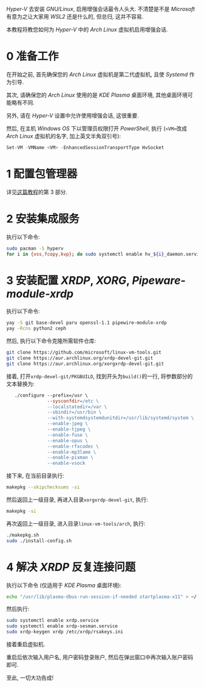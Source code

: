 *Hyper-V* 去安装 *GNU/Linux*, 启用增强会话最令人头大. 不清楚是不是 *Microsoft* 有意为之让大家用 *WSL2* 还是什么的, 但总归, 这并不容易.

本教程将教您如何为 *Hyper-V* 中的 *Arch Linux* 虚拟机启用增强会话.

# 0 准备工作

在开始之前, 首先确保您的 *Arch Linux* 虚拟机是第二代虚拟机, 且使 *Systemd* 作为引导.

其次, 请确保您的 *Arch Linux* 使用的是 *KDE Plasma* 桌面环境, 其他桌面环境可能略有不同.

另外, 请在 *Hyper-V* 设置中允许使用增强会话, 这很重要.

然后, 在主机 *Windows OS* 下以管理员权限打开 *PowerShell*, 执行 (`<VM>`改成 *Arch Linux* 虚拟机的名字, 加上英文半角双引号):
```PowerShell
Set-VM -VMName <VM> -EnhancedSessionTransportType HvSocket
```

# 1 配置包管理器

详见[这篇教程](https://maxlhy0424.github.io/post/2.html)的第 3 部分.

# 2 安装集成服务

执行以下命令:
```bash
sudo pacman -S hyperv
for i in {vss,fcopy,kvp}; do sudo systemctl enable hv_${i}_daemon.service; done
```

# 3 安装配置 *XRDP*, *XORG*, *Pipeware-module-xrdp* 

执行以下命令:
```bash
yay -S git base-devel paru openssl-1.1 pipewire-module-xrdp
yay -Rcns python2 ceph
```

然后, 执行以下命令克隆所需软件仓库:
```bash
git clone https://github.com/microsoft/linux-vm-tools.git
git clone https://aur.archlinux.org/xrdp-devel-git.git
git clone https://aur.archlinux.org/xorgxrdp-devel-git.git
```

接着, 打开`xrdp-devel-git/PKGBUILD`, 找到开头为`build()`的一行, 将参数部分的文本替换为:
```Makefile
   ./configure --prefix=/usr \
               --sysconfdir=/etc \
               --localstatedir=/var \
               --sbindir=/usr/bin \
               --with-systemdsystemdunitdir=/usr/lib/systemd/system \
               --enable-jpeg \
               --enable-tjpeg \
               --enable-fuse \
               --enable-opus \
               --enable-rfxcodec \
               --enable-mp3lame \
               --enable-pixman \
               --enable-vsock
```

接下来, 在当前目录执行:
```bash
makepkg --skipchecksums -si
```

然后返回上一级目录, 再进入目录`xorgxrdp-devel-git`, 执行:
```bash
makepkg -si
```

再次返回上一级目录, 进入目录`linux-vm-tools/arch`, 执行:
```bash
./makepkg.sh
sudo ./install-config.sh
```

# 4 解决 *XRDP* 反复连接问题

执行以下命令 (仅适用于 *KDE Plasma* 桌面环境):
```bash
echo "/usr/lib/plasma-dbus-run-session-if-needed startplasma-x11" > ~/.xinitrc
```

然后执行:
```bash
sudo systemctl enable xrdp.service
sudo systemctl enable xrdp-sesman.service
sudo xrdp-keygen xrdp /etc/xrdp/rsakeys.ini
```

接着重启虚拟机.

重启后依次输入用户名, 用户密码登录账户, 然后在弹出窗口中再次输入账户密码即可.

至此, 一切大功告成!